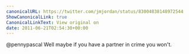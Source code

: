 ```yaml
---
canonicalURL: https://twitter.com/jmjordan/status/83004838148972544
ShowCanonicalLink: true
CanonicalLinkText: View original on
date: 2011-06-21T02:54:30+00:00
---
```

@pennypascal Well maybe if you have a partner in crime you won't.